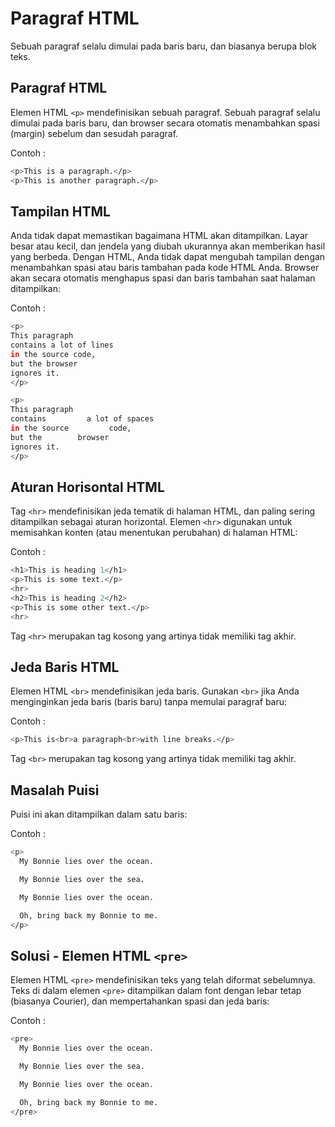 # Paragraf HTML
Sebuah paragraf selalu dimulai pada baris baru, dan biasanya berupa blok teks.
## Paragraf HTML
Elemen HTML `<p>` mendefinisikan sebuah paragraf.
Sebuah paragraf selalu dimulai pada baris baru, dan browser secara otomatis menambahkan spasi (margin) sebelum dan sesudah paragraf.

Contoh : 
```sh
<p>This is a paragraph.</p>
<p>This is another paragraph.</p>
```
## Tampilan HTML
Anda tidak dapat memastikan bagaimana HTML akan ditampilkan.
Layar besar atau kecil, dan jendela yang diubah ukurannya akan memberikan hasil yang berbeda.
Dengan HTML, Anda tidak dapat mengubah tampilan dengan menambahkan spasi atau baris tambahan pada kode HTML Anda.
Browser akan secara otomatis menghapus spasi dan baris tambahan saat halaman ditampilkan:

Contoh : 
```sh
<p>
This paragraph
contains a lot of lines
in the source code,
but the browser
ignores it.
</p>

<p>
This paragraph
contains         a lot of spaces
in the source         code,
but the        browser
ignores it.
</p>
```
## Aturan Horisontal HTML
Tag `<hr>` mendefinisikan jeda tematik di halaman HTML, dan paling sering ditampilkan sebagai aturan horizontal.
Elemen `<hr>` digunakan untuk memisahkan konten (atau menentukan perubahan) di halaman HTML:

Contoh : 
```sh
<h1>This is heading 1</h1>
<p>This is some text.</p>
<hr>
<h2>This is heading 2</h2>
<p>This is some other text.</p>
<hr>
```
Tag `<hr>` merupakan tag kosong yang artinya tidak memiliki tag akhir.
## Jeda Baris HTML
Elemen HTML `<br>` mendefinisikan jeda baris.
Gunakan `<br>` jika Anda menginginkan jeda baris (baris baru) tanpa memulai paragraf baru:

Contoh : 
```sh
<p>This is<br>a paragraph<br>with line breaks.</p>
```
Tag `<br>` merupakan tag kosong yang artinya tidak memiliki tag akhir.
## Masalah Puisi
Puisi ini akan ditampilkan dalam satu baris:

Contoh : 
```sh
<p>
  My Bonnie lies over the ocean.

  My Bonnie lies over the sea.

  My Bonnie lies over the ocean.

  Oh, bring back my Bonnie to me.
</p>
```
## Solusi - Elemen HTML `<pre>`
Elemen HTML `<pre>` mendefinisikan teks yang telah diformat sebelumnya.
Teks di dalam elemen `<pre>` ditampilkan dalam font dengan lebar tetap (biasanya Courier), dan mempertahankan spasi dan jeda baris:

Contoh :
```sh
<pre>
  My Bonnie lies over the ocean.

  My Bonnie lies over the sea.

  My Bonnie lies over the ocean.

  Oh, bring back my Bonnie to me.
</pre>
```
